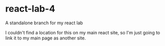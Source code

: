 # react-lab-4
A standalone branch for my react lab

I couldn't find a location for this on my main react site, so I'm just going to link it to my main page as another site.
